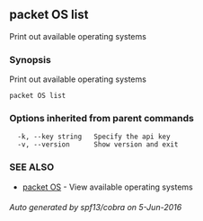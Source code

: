 ## packet OS list

Print out available operating systems

### Synopsis


Print out available operating systems

```
packet OS list
```

### Options inherited from parent commands

```
  -k, --key string   Specify the api key
  -v, --version      Show version and exit
```

### SEE ALSO
* [packet OS](packet_OS.md)	 - View available operating systems

###### Auto generated by spf13/cobra on 5-Jun-2016
